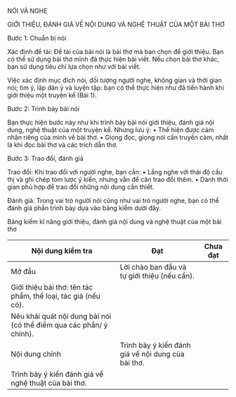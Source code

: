 NÓI VÀ NGHE

GIỚI THIỆU, ĐÁNH GIÁ VỀ NỘI DUNG VÀ NGHỆ THUẬT CỦA MỘT BÀI THƠ

Bước 1: Chuẩn bị nói

Xác định đề tài: Đề tài của bài nói là bài thơ mà bạn chọn để giới thiệu. Bạn có thể sử dụng bài thơ mình đã thực hiện bài viết. Nếu chọn bài thơ khác, bạn sử dụng tiêu chí lựa chọn như với bài viết.

Việc xác định mục đích nói, đối tượng người nghe, không gian và thời gian nói; tìm ý, lập dàn ý và luyện tập: bạn có thể thực hiện như đã tiến hành khi giới thiệu một truyện kể (Bài 1).

Bước 2: Trình bày bài nói

Bạn thực hiện bước này như khi trình bày bài nói giới thiệu, đánh giá nội dung, nghệ thuật của một truyện kể. Nhưng lưu ý:
• Thể hiện được cảm nhận riêng của mình về bài thơ.
• Giọng đọc, giọng nói cần truyền cảm, nhất là khi đọc bài thơ và các trích dẫn thơ.

Bước 3: Trao đổi, đánh giá

Trao đổi: Khi trao đổi với người nghe, bạn cần:
• Lắng nghe với thái độ cầu thị và ghi chép tóm lược ý kiến, nhưng vẫn để cân trao đổi thêm.
• Dành thời gian phù hợp để trao đổi những nội dung cần thiết.

Đánh giá: Trong vai trò người nói cũng như vai trò người nghe, bạn có thể đánh giá phần trình bày dựa vào bảng kiểm dưới đây.

Bảng kiểm kĩ năng giới thiệu, đánh giá nội dung và nghệ thuật của một bài thơ

Nội dung kiểm tra | Đạt | Chưa đạt
--- | --- | ---
Mở đầu | Lời chào ban đầu và tự giới thiệu (nếu cần). |
 | Giới thiệu bài thơ: tên tác phẩm, thể loại, tác giả (nếu có). |
 | Nêu khái quát nội dung bài nói (có thể điểm qua các phần/ ý chính). |
Nội dung chính | Trình bày ý kiến đánh giá về nội dung của bài thơ. |
 | Trình bày ý kiến đánh giá về nghệ thuật của bài thơ. |